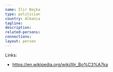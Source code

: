 ```yaml
---
name: Ilir Boçka
type: politician
country: Albania
tagline:
description:
related-persons:
connections:
layout: person
---
```

Links:
* <https://en.wikipedia.org/wiki/Ilir_Bo%C3%A7ka>
